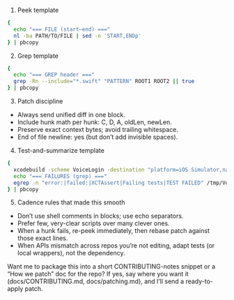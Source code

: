 1) Peek template
```bash
{
  echo "=== FILE (start–end) ==="
  nl -ba PATH/TO/FILE | sed -n 'START,ENDp'
} | pbcopy
```

2) Grep template
```bash
{
  echo "=== GREP header ==="
  grep -Rn --include="*.swift" "PATTERN" ROOT1 ROOT2 || true
} | pbcopy
```

3) Patch discipline
- Always send unified diff in one block.
- Include hunk math per hunk: C, D, A, oldLen, newLen.
- Preserve exact context bytes; avoid trailing whitespace.
- End of file newline: yes (but don’t add invisible spaces).

4) Test-and-summarize template
```bash
{
  xcodebuild -scheme VoiceLogin -destination "platform=iOS Simulator,name=iPhone SE (3rd generation),arch=arm64" test | tee /tmp/VoiceLogin-test.log
  echo "=== FAILURES (grep) ==="
  egrep -n "error:|failed:|XCTAssert|Failing tests|TEST FAILED" /tmp/VoiceLogin-test.log || true
} | pbcopy
```

5) Cadence rules that made this smooth
- Don’t use shell comments in blocks; use echo separators.
- Prefer few, very-clear scripts over many clever ones.
- When a hunk fails, re-peek immediately, then rebase patch against those exact lines.
- When APIs mismatch across repos you’re not editing, adapt tests (or local wrappers), not the dependency.

Want me to package this into a short CONTRIBUTING-notes snippet or a “How we patch” doc for the repo? If yes, say where you want it (docs/CONTRIBUTING.md, docs/patching.md), and I’ll send a ready-to-apply patch.
